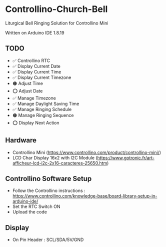 # Controllino-Church-Bell
Liturgical Bell Ringing Solution for Controllino Mini

Written on Arduino IDE 1.8.19

## TODO

- ✅ Controllino RTC
- ✅ Display Current Date
- ✅ Display Current Time
- ✅ Display Current Timezone
- 🟠 Adjust Time
- ⭕️ Adjust Date
- ✅ Manage Timezone
- ✅ Manage Daylight Saving Time
- ✅ Manage Ringing Schedule
- 🟠 Manage Ringing Sequence
- ⭕️ Display Next Action

## Hardware

- Controllino Mini (https://www.controllino.com/product/controllino-mini/)
- LCD Char Display 16x2 with I2C Module (https://www.gotronic.fr/art-afficheur-lcd-i2c-2x16-caracteres-25650.htm)

## Controllino Software Setup

- Follow the Controllino instructions : https://www.controllino.com/knowledge-base/board-library-setup-in-arduino-ide/
- Set the RTC Switch ON
- Upload the code

## Display

- On Pin Header : SCL/SDA/5V/GND
